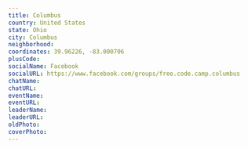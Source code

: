 ```yaml
---
title: Columbus
country: United States
state: Ohio
city: Columbus
neighborhood: 
coordinates: 39.96226, -83.000706
plusCode:
socialName: Facebook
socialURL: https://www.facebook.com/groups/free.code.camp.columbus
chatName:
chatURL:
eventName:
eventURL:
leaderName:
leaderURL:
oldPhoto: 
coverPhoto:
---
```


